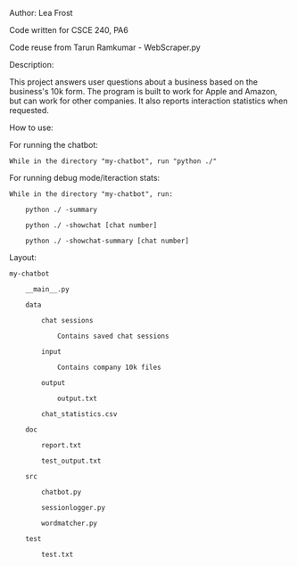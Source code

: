 Author: Lea Frost

Code written for CSCE 240, PA6

Code reuse from Tarun Ramkumar - WebScraper.py

Description:

This project answers user questions about a business based on
the business's 10k form. The program is built to work for 
Apple and Amazon, but can work for other companies.
It also reports interaction statistics when requested.

How to use:

For running the chatbot:

    While in the directory "my-chatbot", run "python ./"
    
For running debug mode/iteraction stats:

    While in the directory "my-chatbot", run:
    
        python ./ -summary
        
        python ./ -showchat [chat number]
        
        python ./ -showchat-summary [chat number]

Layout:

    my-chatbot
    
        __main__.py
        
        data
        
            chat sessions
            
                Contains saved chat sessions
                
            input
            
                Contains company 10k files
                
            output
            
                output.txt
                
            chat_statistics.csv
            
        doc
        
            report.txt
            
            test_output.txt
            
        src
        
            chatbot.py
            
            sessionlogger.py
            
            wordmatcher.py
            
        test
        
            test.txt
